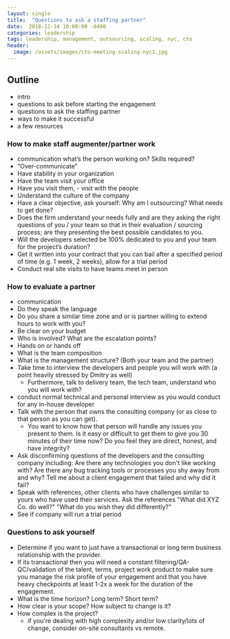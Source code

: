 ```yaml
---
layout: single
title:  "Questions to ask a staffing partner"
date:  2018-12-14 10:00:00 -0400
categories: leadership
tags: leadership, management, outsourcing, scaling, nyc, cto
header:
  image: /assets/images/cto-meeting-scaling-nyc1.jpg
---
```


## Outline
- intro
- questions to ask before starting the engagement
- questions to ask the staffing partner
- ways to make it successful
- a few resources

### How to make staff augmenter/partner work
- communication what’s the person working on? Skills required?
- “Over-communicate"
- Have stability in your organization
- Have the team visit your office
- Have you visit them, - visit with the people
- Understand the culture of the company
- Have a clear objective, ask yourself: Why am I outsourcing? What needs to get done?
- Does the firm understand your needs fully and are they asking the right questions of you / your team so that in their evaluation / sourcing process; are they presenting the best possible candidates to you.
- Will the developers selected be 100% dedicated to you and your team for the project’s duration?
- Get it written into your contract that you can bail after a specified period of time (e.g. 1 week, 2 weeks), allow for a trial period
- Conduct real site visits to have teams meet in person

### How to evaluate a partner
- communication
- Do they speak the language
- Do you share a similar time zone and or is partner willing to extend hours to work with you?
- Be clear on your budget
- Who is involved? What are the escalation points?
- Hands on or hands off
- What is the team composition
- What is the management structure? (Both your team and the partner)
- Take time to interview the developers and people you will work with (a point heavily stressed by Dmitry as well)
  - Furthermore, talk to delivery team, the tech team, understand who you will work with?
- conduct normal technical and personal interview as you would conduct for any in-house developer
- Talk with the person that owns the consulting company (or as close to that person as you can get).
  - You want to know how that person will handle any issues you present to them. Is it easy or difficult to get them to give you 30 minutes of their time now? Do you feel they are direct, honest, and have integrity?
- Ask disconfirming questions of the developers and the consulting company including: Are there any technologies you don't like working with? Are there any bug tracking tools or processes you shy away from and why? Tell me about a client engagement that failed and why did it fail?
- Speak with references, other clients who have challenges similar to yours who have used their services. Ask the references "What did XYZ Co. do well?" "What do you wish they did differently?"
- See if company will run a trial period

### Questions to ask yourself
- Determine if you want to just have a transactional or long term business relationship with the provider.
- If its transactional then you will need a constant filtering/QA-QC/validation of the talent, terms, project work product to make sure you manage the risk profile of your engagement and that you have heavy checkpoints at least 1-2x a week for the duration of the engagement.
- What is the time horizon? Long term? Short term?
- How clear is your scope? How subject to change is it?
- How complex is the project?
  - if you're dealing with high complexity and/or low clarity/lots of change, consider on-site consultants vs remote.
